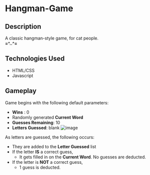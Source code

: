 # Hangman-Game
## Description
 
A classic hangman-style game, for cat people.  
**=^..^=**


## Technologies Used
* HTML/CSS
* Javascript


## Gameplay
Game begins with the following default parameters:
* **Wins** : 0
* Randomly generated **Current Word**
* **Guesses Remaining**: 10
* **Letters Guessed**: blank
![image](https://i.imgur.com/T42e62l.png)

As letters are guessed, the following occurs:
* They are added to the **Letter Guessed** list
* If the letter **IS** a correct guess,
   * It gets filled in on the **Current Word**. No guesses are deducted.
* If the letter is **NOT** a correct guess,
   * 1 guess is deducted.
